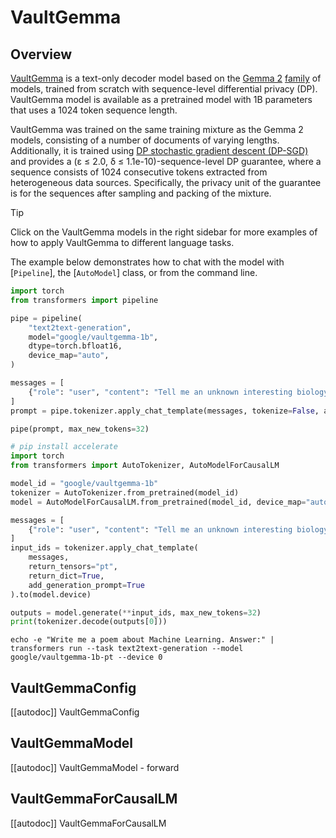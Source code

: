 <!--Copyright 2025 the HuggingFace Team. All rights reserved.

Licensed under the Apache License, Version 2.0 (the "License");
you may not use this file except in compliance with the License.
You may obtain a copy of the License at

    http://www.apache.org/licenses/LICENSE-2.0

Unless required by applicable law or agreed to in writing, software
distributed under the License is distributed on an "AS IS" BASIS,
WITHOUT WARRANTIES OR CONDITIONS OF ANY KIND, either express or implied.
See the License for the specific language governing permissions and
limitations under the License.


⚠️ Note that this file is in Markdown but contain specific syntax for our doc-builder (similar to MDX) that may not be rendered properly in your Markdown viewer.

-->

# VaultGemma

## Overview

[VaultGemma](https://google.com) is a text-only decoder model based on the
[Gemma 2](https://huggingface.co/docs/transformers/en/model_doc/gemma2)
[family](https://huggingface.co/collections/google/gemma-2-release-667d6600fd5220e7b967f315) of models, trained from
scratch with sequence-level differential privacy (DP). VaultGemma model is available as a pretrained model with 1B
parameters that uses a 1024 token sequence length.

VaultGemma was trained on the same training mixture as the Gemma 2 models, consisting of a number of documents of
varying lengths. Additionally, it is trained using
[DP stochastic gradient descent (DP-SGD)](https://arxiv.org/abs/1607.00133) and provides a
(ε ≤ 2.0, δ ≤ 1.1e-10)-sequence-level DP guarantee, where a sequence consists of 1024 consecutive tokens extracted from
heterogeneous data sources. Specifically, the privacy unit of the guarantee is for the sequences after sampling and
packing of the mixture.

> [!TIP]
> Click on the VaultGemma models in the right sidebar for more examples of how to apply VaultGemma to different language tasks.

The example below demonstrates how to chat with the model with [`Pipeline`], the [`AutoModel`] class, or from the
command line.

<hfoptions id="usage">
<hfoption id="Pipeline">


```python
import torch
from transformers import pipeline

pipe = pipeline(
    "text2text-generation",
    model="google/vaultgemma-1b",
    dtype=torch.bfloat16,
    device_map="auto",
)

messages = [
    {"role": "user", "content": "Tell me an unknown interesting biology fact about the brain."},
]
prompt = pipe.tokenizer.apply_chat_template(messages, tokenize=False, add_generation_prompt=True)

pipe(prompt, max_new_tokens=32)
```

</hfoption>
<hfoption id="AutoModel">

```python
# pip install accelerate
import torch
from transformers import AutoTokenizer, AutoModelForCausalLM

model_id = "google/vaultgemma-1b"
tokenizer = AutoTokenizer.from_pretrained(model_id)
model = AutoModelForCausalLM.from_pretrained(model_id, device_map="auto", dtype="auto")

messages = [
    {"role": "user", "content": "Tell me an unknown interesting biology fact about the brain."},
]
input_ids = tokenizer.apply_chat_template(
    messages,
    return_tensors="pt",
    return_dict=True,
    add_generation_prompt=True
).to(model.device)

outputs = model.generate(**input_ids, max_new_tokens=32)
print(tokenizer.decode(outputs[0]))
```

</hfoption>
<hfoption id="transformers CLI">

```
echo -e "Write me a poem about Machine Learning. Answer:" | transformers run --task text2text-generation --model google/vaultgemma-1b-pt --device 0
```

</hfoption>
</hfoptions>

## VaultGemmaConfig

[[autodoc]] VaultGemmaConfig

## VaultGemmaModel

[[autodoc]] VaultGemmaModel
    - forward

## VaultGemmaForCausalLM

[[autodoc]] VaultGemmaForCausalLM
